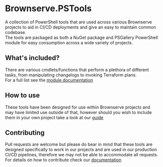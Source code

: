 # Brownserve.PSTools
A collection of PowerShell tools that are used across various Brownserve projects to aid in CI/CD deployments and give an easy to maintain common codebase.  
The tools are packaged as both a NuGet package and PSGallery PowerShell module for easy consumption across a wide variety of projects.
## What's included?
There are various cmdlets/functions that perform a plethora of different tasks, from manipulating changelogs to invoking Terraform plans.  
For a full list see the [module documentation](https://github.com/Brownserve-UK/Brownserve.PSTools/docs/Module/Brownserve.PSTools.psm1)

## How to use
These tools have been designed for use within Brownserve projects and may have limited use outside of that, however should you wish to include them in your own project take a look at our [guide](https://github.com/Brownserve-UK/Brownserve.PSTools/docs/USING.md)

## Contributing
Pull requests are welcome but please do bear in mind that these tools are designed specifically to work in our projects and are used in our production CI/CD pipelines, therefore we may not be able to accommodate all requests.  
For details on how to contribute check our [documentation](https://github.com/Brownserve-UK/Brownserve.PSTools/docs/CONTRIBUTING.md)